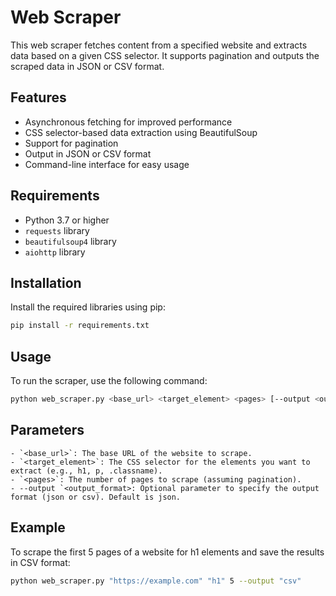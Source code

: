 # Web Scraper

This web scraper fetches content from a specified website and extracts data based on a given CSS selector. It supports pagination and outputs the scraped data in JSON or CSV format.

## Features

- Asynchronous fetching for improved performance
- CSS selector-based data extraction using BeautifulSoup
- Support for pagination
- Output in JSON or CSV format
- Command-line interface for easy usage

## Requirements

- Python 3.7 or higher
- `requests` library
- `beautifulsoup4` library
- `aiohttp` library

## Installation

Install the required libraries using pip:

```bash
pip install -r requirements.txt
``` 
## Usage
To run the scraper, use the following command:
```bash
python web_scraper.py <base_url> <target_element> <pages> [--output <output_format>]
```
## Parameters
    - `<base_url>`: The base URL of the website to scrape.
    - `<target_element>`: The CSS selector for the elements you want to extract (e.g., h1, p, .classname).
    - `<pages>`: The number of pages to scrape (assuming pagination).
    - --output `<output_format>: Optional parameter to specify the output format (json or csv). Default is json.
## Example
To scrape the first 5 pages of a website for h1 elements and save the results in CSV format:

```bash
python web_scraper.py "https://example.com" "h1" 5 --output "csv"
```
